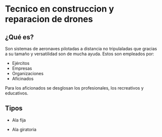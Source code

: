 # Tecnico en construccion y reparacion de drones

## ¿Qué es?

Son sistemas de aeronaves pilotadas a distancia no tripulaladas que gracias a su tamaño y versatilidad son de mucha ayuda.
Estos son empleados por:
- Ejércitos
- Empresas
- Organizaciones
- Aficinados

Para los aficionados se desglosan los profesionales, los recreativos y educativos.

## Tipos

- Ala fija

- Ala giratoria
  
